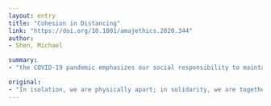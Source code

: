 ```yaml
---
layout: entry
title: "Cohesion in Distancing"
link: "https://doi.org/10.1001/amajethics.2020.344"
author:
- Shen, Michael

summary:
- "the COVID-19 pandemic emphasizes our social responsibility to maintain physical distance from one another. In doing so, we solidify our collective strength. We are physically apart; in solidarity, we are together. CoVID19 pandemie emphasizes social responsibility for maintaining physical distance. The pandem emphasizes solidarity, solidarity and solidarity. It also emphasizes the social responsibility of keeping physical distance apart."

original:
- "In isolation, we are physically apart; in solidarity, we are together. The COVID-19 pandemic emphasizes our social responsibility to maintain physical distance from one another. In doing so, we solidify our collective strength."
---
```


